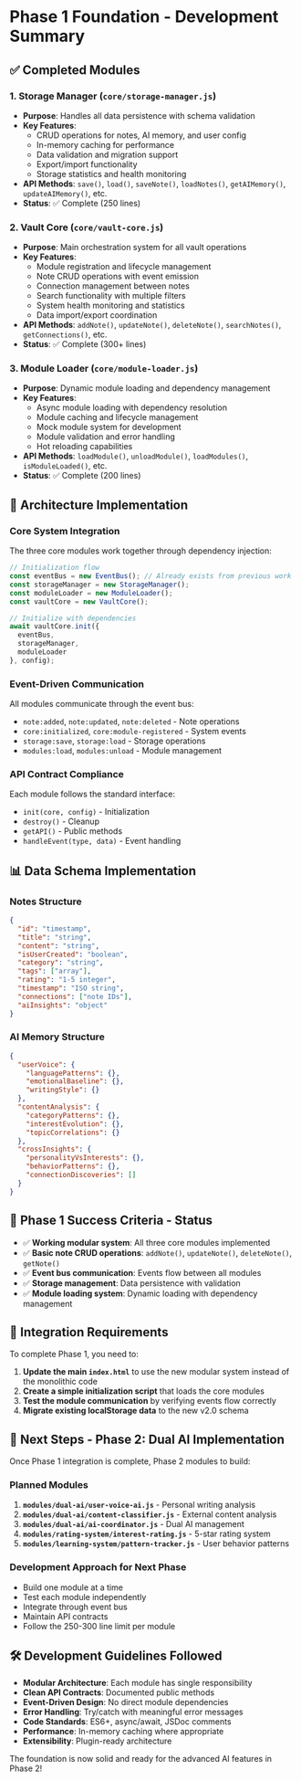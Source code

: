 # Phase 1 Foundation - Development Summary

## ✅ Completed Modules

### 1. Storage Manager (`core/storage-manager.js`)
- **Purpose**: Handles all data persistence with schema validation
- **Key Features**:
  - CRUD operations for notes, AI memory, and user config
  - In-memory caching for performance
  - Data validation and migration support
  - Export/import functionality
  - Storage statistics and health monitoring
- **API Methods**: `save()`, `load()`, `saveNote()`, `loadNotes()`, `getAIMemory()`, `updateAIMemory()`, etc.
- **Status**: ✅ Complete (250 lines)

### 2. Vault Core (`core/vault-core.js`)  
- **Purpose**: Main orchestration system for all vault operations
- **Key Features**:
  - Module registration and lifecycle management
  - Note CRUD operations with event emission
  - Connection management between notes
  - Search functionality with multiple filters
  - System health monitoring and statistics
  - Data import/export coordination
- **API Methods**: `addNote()`, `updateNote()`, `deleteNote()`, `searchNotes()`, `getConnections()`, etc.
- **Status**: ✅ Complete (300+ lines)

### 3. Module Loader (`core/module-loader.js`)
- **Purpose**: Dynamic module loading and dependency management
- **Key Features**:
  - Async module loading with dependency resolution
  - Module caching and lifecycle management
  - Mock module system for development
  - Module validation and error handling
  - Hot reloading capabilities
- **API Methods**: `loadModule()`, `unloadModule()`, `loadModules()`, `isModuleLoaded()`, etc.
- **Status**: ✅ Complete (200 lines)

## 🔧 Architecture Implementation

### Core System Integration
The three core modules work together through dependency injection:

```javascript
// Initialization flow
const eventBus = new EventBus(); // Already exists from previous work
const storageManager = new StorageManager();
const moduleLoader = new ModuleLoader();
const vaultCore = new VaultCore();

// Initialize with dependencies
await vaultCore.init({
  eventBus,
  storageManager,
  moduleLoader
}, config);
```

### Event-Driven Communication
All modules communicate through the event bus:
- `note:added`, `note:updated`, `note:deleted` - Note operations
- `core:initialized`, `core:module-registered` - System events
- `storage:save`, `storage:load` - Storage operations
- `modules:load`, `modules:unload` - Module management

### API Contract Compliance
Each module follows the standard interface:
- `init(core, config)` - Initialization
- `destroy()` - Cleanup
- `getAPI()` - Public methods
- `handleEvent(type, data)` - Event handling

## 📊 Data Schema Implementation

### Notes Structure
```json
{
  "id": "timestamp",
  "title": "string",
  "content": "string", 
  "isUserCreated": "boolean",
  "category": "string",
  "tags": ["array"],
  "rating": "1-5 integer",
  "timestamp": "ISO string",
  "connections": ["note IDs"],
  "aiInsights": "object"
}
```

### AI Memory Structure
```json
{
  "userVoice": {
    "languagePatterns": {},
    "emotionalBaseline": {},
    "writingStyle": {}
  },
  "contentAnalysis": {
    "categoryPatterns": {},
    "interestEvolution": {},
    "topicCorrelations": {}
  },
  "crossInsights": {
    "personalityVsInterests": {},
    "behaviorPatterns": {},
    "connectionDiscoveries": []
  }
}
```

## 🎯 Phase 1 Success Criteria - Status

- ✅ **Working modular system**: All three core modules implemented
- ✅ **Basic note CRUD operations**: `addNote()`, `updateNote()`, `deleteNote()`, `getNote()`
- ✅ **Event bus communication**: Events flow between all modules
- ✅ **Storage management**: Data persistence with validation
- ✅ **Module loading system**: Dynamic loading with dependency management

## 🔄 Integration Requirements

To complete Phase 1, you need to:

1. **Update the main `index.html`** to use the new modular system instead of the monolithic code
2. **Create a simple initialization script** that loads the core modules
3. **Test the module communication** by verifying events flow correctly
4. **Migrate existing localStorage data** to the new v2.0 schema

## 🚀 Next Steps - Phase 2: Dual AI Implementation

Once Phase 1 integration is complete, Phase 2 modules to build:

### Planned Modules
1. **`modules/dual-ai/user-voice-ai.js`** - Personal writing analysis
2. **`modules/dual-ai/content-classifier.js`** - External content analysis  
3. **`modules/dual-ai/ai-coordinator.js`** - Dual AI management
4. **`modules/rating-system/interest-rating.js`** - 5-star rating system
5. **`modules/learning-system/pattern-tracker.js`** - User behavior patterns

### Development Approach for Next Phase
- Build one module at a time
- Test each module independently
- Integrate through event bus
- Maintain API contracts
- Follow the 250-300 line limit per module

## 🛠️ Development Guidelines Followed

- **Modular Architecture**: Each module has single responsibility
- **Clean API Contracts**: Documented public methods
- **Event-Driven Design**: No direct module dependencies
- **Error Handling**: Try/catch with meaningful error messages
- **Code Standards**: ES6+, async/await, JSDoc comments
- **Performance**: In-memory caching where appropriate
- **Extensibility**: Plugin-ready architecture

The foundation is now solid and ready for the advanced AI features in Phase 2!
